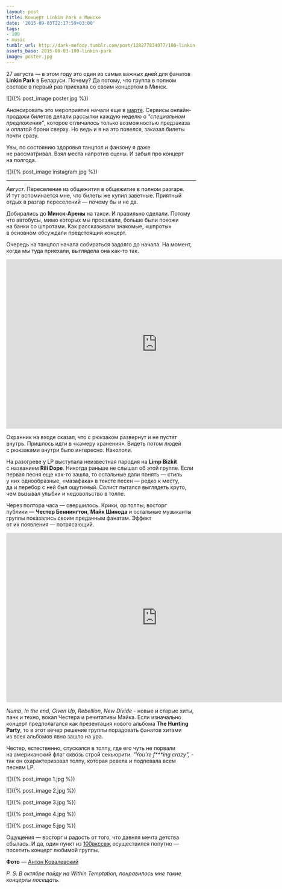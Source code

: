 ```yaml
---
layout: post
title: Концерт Linkin Park в Минске
date: '2015-09-03T22:17:59+03:00'
tags:
- 100
- music
tumblr_url: http://dark-mefody.tumblr.com/post/128277834077/100-linkin-park
assets_base: 2015-09-03-100-linkin-park
image: poster.jpg
---
```

27 августа — в этом году это один из самых важных дней для фанатов **Linkin Park** в Беларуси. Почему? Да потому, что группа в полном составе в первый раз приехала со своим концертом в Минск.

<p class="block-full-width" markdown="1">![]({% post_image poster.jpg %})</p>
<!--more-->

Анонсировать это мероприятие начали еще в [марте](http://afisha.tut.by/news/kaleidoscope/437776.html). Сервисы онлайн-продажи билетов делали рассылки каждую неделю о _"специальном предложении"_, которое отличалось только возможностью предзаказа и оплатой брони сверху. Но ведь и я на это повелся, заказал билеты почти сразу.

Увы, по состоянию здоровья танцпол и фанзону я даже не рассматривал. Взял места напротив сцены. И забыл про концерт на полгода.

<p class="block-full-width" markdown="1">![]({% post_image instagram.jpg %})</p>

* * *

_Август_. Переселение из общежития в общежитие в полном разгаре. И тут вспоминается мне, что билеты же купил заветные. Приятный отдых в разгар переселений — почему бы и не да.

Добирались до **Минск-Арены** на такси. И правильно сделали. Потому что автобусы, мимо которых мы проезжали, больше были похожи на банки со шпротами. Как рассказывали знакомые, «шпроты» в основном обсуждали предстоящий концерт.

Очередь на танцпол начала собираться задолго до начала. На момент, когда мы туда приехали, выглядела она как-то так.

<p class="block-full-width with-iframe"><iframe width="800" height="450" src="https://www.youtube.com/embed/V_mNc2TNZRk?feature=oembed" frameborder="0" allowfullscreen=""></iframe></p>

Охранник на входе сказал, что с рюкзаком развернут и не пустят внутрь. Пришлось идти в «камеру хранения». Видеть потом людей с рюкзаками внутри было интересно. Накололи.

На разогреве у LP выступала неизвестная пародия на **Limp Bizkit** с названием **Rili Dope**. Никогда раньше не слышал об этой группе. Если первая песня еще как-то зашла, то остальные дали понять — стиль у них однообразные, «мазафака» в тексте песен — редко к месту, да и перебор с ней был ощутимый. Солист пытался выглядеть круто, чем вызывал улыбки и недовольство в толпе.

Через полтора часа — свершилось. Крики, ор толпы, восторг публики — **Честер Беннингтон**, **Майк Шинода** и остальные музыканты группы показались своим преданным фанатам. Эффект от их появления — потрясающий.

<p class="block-full-width with-iframe"><iframe width="800" height="450" src="https://www.youtube.com/embed/RVI9c2k4s4g?feature=oembed" frameborder="0" allowfullscreen=""></iframe></p>

_Numb_, _In the end_, _Given Up_, _Rebellion_, _New Divide_ - новые и старые хиты, панк и техно, вокал Честера и речитативы Майка. Если изначально концерт предполагался как презентация нового альбома **The Hunting Party**, то в этот вечер решение группы порадовать фанатов хитами из всех альбомов явно зашло на ура.

Честер, естественно, спускался в толпу, где его чуть не порвали на американский флаг сквозь строй секьюрити. _"You’re f***ing crazy",_ - так он охарактеризовал толпу, которая ревела и подпевала всем песням LP.

<p class="block-full-width" markdown="1">![]({% post_image 1.jpg %})</p>
<p class="block-full-width" markdown="1">![]({% post_image 2.jpg %})</p>
<p class="block-full-width" markdown="1">![]({% post_image 3.jpg %})</p>
<p class="block-full-width" markdown="1">![]({% post_image 4.jpg %})</p>
<p class="block-full-width" markdown="1">![]({% post_image 5.jpg %})</p>

Ощущения — восторг и радость от того, что давняя мечта детства сбылась. И да, один пункт из [100вкссвж](http://dark-mefody.tumblr.com/100vkssvzh) осуществился попутно — посетить концерт любимой группы.

**Фото** — [Антон Ковалевский](https://vk.com/antonkw)

_P. S. В октябре пойду на Within Temptation, понравилось мне такие концерты посещать._
